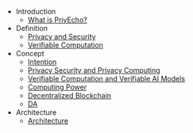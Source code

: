 * Introduction
    * [What is PrivEcho?](docs/introduction/what-is-privecho.md)
* Definition
    * [Privacy and Security](docs/definition/privacy_and_security.md)
    * [Verifiable Computation](docs/definition/verifiable_computation.md)
* Concept
    * [Intention](docs/concept/intention.md)
    * [Privacy Security and Privacy Computing](docs/concept/privacy_security_and_privacy_computing.md)
    * [Verifiable Computation and Verifiable AI Models](docs/concept/verifiable_computation_and_verifiable__ai_models.md)
    * [Computing Power](docs/concept/computing_power.md)
    * [Decentralized Blockchain](docs/concept/decentralized_blockchain.md)
    * [DA](docs/concept/da.md)
* Architecture
    * [Architecture](docs/architecture/architecture.md)